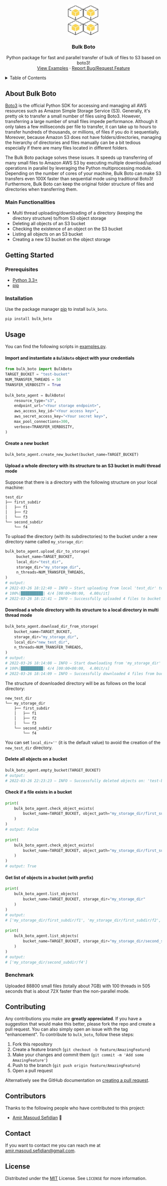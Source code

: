 <!--# Bulk Boto: Python package for parallel and bulk operations on S3 based on boto3-->
<!-- PROJECT LOGO -->
<br />
<div align="center">
  <a href="https://github.com/iamirmasoud/bulk_boto">
    <img src="imgs/logo.jpg" alt="Logo" width="100" height="100">
  </a>
    
  <h3 align="center">Bulk Boto</h3>

  <p align="center">
    Python package for fast and parallel transfer of bulk of files to S3 based on boto3!
    <br />
    <!-- 
    <a href="https://github.com/iamirmasoud/bulk_boto"><strong>Explore the docs »</strong></a>
    <br /> 
    -->
    <a href="examples.py">View Examples</a>
    ·
    <a href="https://github.com/iamirmasoud/bulk_boto/issues">Report Bug/Request Feature</a>
  </p>
</div>

<!-- TABLE OF CONTENTS -->
<details>
  <summary>Table of Contents</summary>
  <ol>
    <li>
      <a href="#about-bulk-boto">About Bulk Boto</a>
    </li>
    <li>
      <a href="#getting-started">Getting Started</a>
      <ul>
        <li><a href="#prerequisites">Prerequisites</a></li>
        <li><a href="#installation">Installation</a></li>
      </ul>
    </li>
    <li><a href="#usage">Usage</a></li>
    <li><a href="#contributing">Contributing</a></li>
    <li><a href="#contributors">Contributors</a></li>
    <li><a href="#contact">Contact</a></li>
    <li><a href="#license">License</a></li>
  </ol>
</details>

## About Bulk Boto
[Boto3](https://boto3.amazonaws.com/v1/documentation/api/latest/guide/quickstart.html) is the official Python SDK 
for accessing and managing all AWS resources such as Amazon Simple Storage Service (S3). 
Generally, it's pretty ok to transfer a small number of files using Boto3. However, transferring a large number of 
small files impede performance. Although it only takes a few milliseconds per file to transfer, 
it can take up to hours to transfer hundreds of thousands, or millions, of files if you do it sequentially. 
Moreover, because Amazon S3 does not have folders/directories, managing the hierarchy of directories and files 
manually can be a bit tedious especially if there are many files located in different folders.

The Bulk Boto package solves these issues. It speeds up transferring of many small files to Amazon AWS S3 by 
executing multiple download/upload operations in parallel by leveraging the Python multiprocessing module. 
Depending on the number of cores of your machine, Bulk Boto can make S3 transfers even 100X faster than sequential 
mode using traditional Boto3! Furthermore, Bulk Boto can keep the original folder structure of files and 
directories when transferring them.

### Main Functionalities
  - Multi thread uploading/downloading of a directory (keeping the directory structure) to/from S3 object storage
  - Deleting all objects of an S3 bucket
  - Checking the existence of an object on the S3 bucket
  - Listing all objects on an S3 bucket
  - Creating a new S3 bucket on the object storage

## Getting Started
### Prerequisites
* [Python 3.3+](https://www.python.org/)
* [pip](https://pip.pypa.io/en/stable/)
  
### Installation
Use the package manager [pip](https://pip.pypa.io/en/stable/) to install `bulk_boto`.

```bash
pip install bulk_boto
```

## Usage
You can find the following scripts in [examples.py](examples.py).

#### Import and instantiate a `BulkBoto` object with your credentials
```python
from bulk_boto import BulkBoto
TARGET_BUCKET = "test-bucket"
NUM_TRANSFER_THREADS = 50
TRANSFER_VERBOSITY = True

bulk_boto_agent = BulkBoto(
    resource_type="s3",
    endpoint_url="<Your storage endpoint>",
    aws_access_key_id="<Your access key>",
    aws_secret_access_key="<Your secret key>",
    max_pool_connections=300,
    verbose=TRANSFER_VERBOSITY,
)
```

#### Create a new bucket
```python
bulk_boto_agent.create_new_bucket(bucket_name=TARGET_BUCKET)
```

####  Upload a whole directory with its structure to an S3 bucket in multi thread mode
Suppose that there is a directory with the following structure on your local machine:
```console
test_dir
├── first_subdir
│   ├── f1
│   ├── f2
│   └── f3
└── second_subdir
    └── f4
```
To upload the directory (with its subdirectories) to the bucket 
under a new directory name called `my_storage_dir`:
```python
bulk_boto_agent.upload_dir_to_storage(
     bucket_name=TARGET_BUCKET,
     local_dir="test_dir",
     storage_dir="my_storage_dir",
     n_threads=NUM_TRANSFER_THREADS,
)
# output:
# 2022-03-26 18:12:40 — INFO — Start uploading from local 'test_dir' to 'my_storage_dir' on the object storage with 50 threads.
# 100%|██████████| 4/4 [00:00<00:00,  4.00s/it]
# 2022-03-26 18:12:41 — INFO — Successfully uploaded 4 files to bucket 'test-bucket' in 0.07 seconds.
```

#### Download a whole directory with its structure to a local directory in multi thread mode
```python
bulk_boto_agent.download_dir_from_storage(
    bucket_name=TARGET_BUCKET,
    storage_dir="my_storage_dir",
    local_dir="new_test_dir",
    n_threads=NUM_TRANSFER_THREADS,
)
# output: 
# 2022-03-26 18:14:08 — INFO — Start downloading from 'my_storage_dir' on storage to local 'new_test_dir' with 50 threads.
# 100%|██████████| 4/4 [00:00<00:00,  4.00it/s]
# 2022-03-26 18:14:09 — INFO — Successfully downloaded 4 files from bucket: 'test-bucket' in 0.04 seconds.
```

The structure of downloaded directory will be as follows on the local directory:
```console
new_test_dir
└── my_storage_dir
    ├── first_subdir
    │   ├── f1
    │   ├── f2
    │   └── f3
    └── second_subdir
        └── f4
```
You can set `local_dir=''` (it is the default value) to avoid the creation of the `new_test_dir` directory. 

#### Delete all objects on a bucket
```python
bulk_boto_agent.empty_bucket(TARGET_BUCKET)
# output: 
# 2022-03-26 22:23:23 — INFO — Successfully deleted objects on: 'test-bucket'.
```

#### Check if a file exists in a bucket
```python
print(
    bulk_boto_agent.check_object_exists(
        bucket_name=TARGET_BUCKET, object_path="my_storage_dir/first_subdir/test_file.txt"
    )
)
# output: False 

print(
    bulk_boto_agent.check_object_exists(
        bucket_name=TARGET_BUCKET, object_path="my_storage_dir/first_subdir/f1"
    )
)
# output: True
```

#### Get list of objects in a bucket (with prefix)
```python
print(
    bulk_boto_agent.list_objects(
        bucket_name=TARGET_BUCKET, storage_dir="my_storage_dir"
    )
)
# output: 
# ['my_storage_dir/first_subdir/f1', 'my_storage_dir/first_subdir/f2', 'my_storage_dir/first_subdir/f3', 'my_storage_dir/second_subdir/f4']

print(
    bulk_boto_agent.list_objects(
        bucket_name=TARGET_BUCKET, storage_dir="my_storage_dir/second_subdir"
    )
)
# output: 
# ['my_storage_dir/second_subdir/f4']
```

### Benchmark
Uploaded 88800 small files (totally about 7GB) with 100 threads in 505 seconds that is about 
72X faster than the non-parallel mode.


## Contributing
Any contributions you make are **greatly appreciated**. If you have a suggestion that would make this better, please fork the repo and create a pull request. 
You can also simply open an issue with the tag "enhancement". To contribute to `bulk_boto`, follow these steps:

1. Fork this repository
2. Create a feature branch (`git checkout -b feature/AmazingFeature`)
3. Make your changes and commit them (`git commit -m 'Add some AmazingFeature'`)
4. Push to the branch (`git push origin feature/AmazingFeature`)
5. Open a pull request

Alternatively see the GitHub documentation on [creating a pull request](https://help.github.com/en/github/collaborating-with-issues-and-pull-requests/creating-a-pull-request).

## Contributors
Thanks to the following people who have contributed to this project:

* [Amir Masoud Sefidian](https://sefidian.com/) 📖

## Contact
If you want to contact me you can reach me at [amir.masoud.sefidian@gmail.com](mailto:amir.masoud.sefidian@gmail.com).

## License
Distributed under the [MIT](https://choosealicense.com/licenses/mit/) License. See `LICENSE` for more information.



